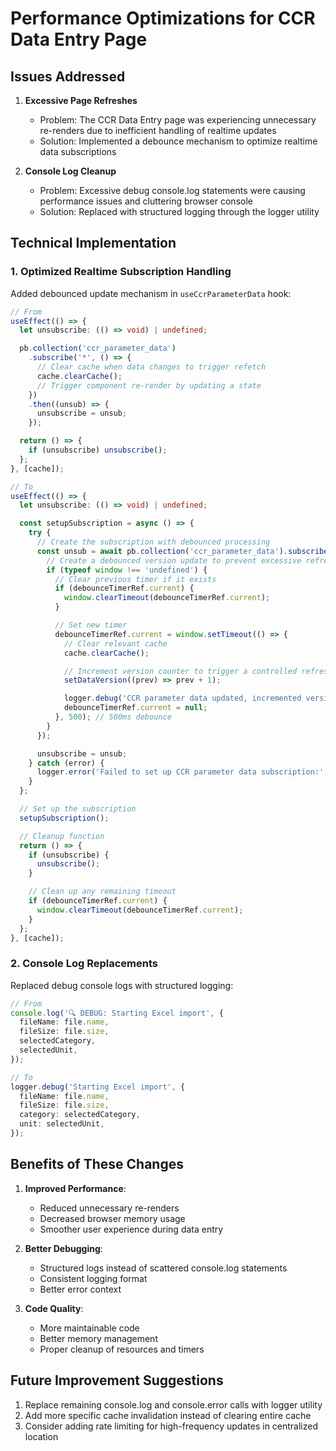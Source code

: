 # Performance Optimizations for CCR Data Entry Page

## Issues Addressed

1. **Excessive Page Refreshes**
   - Problem: The CCR Data Entry page was experiencing unnecessary re-renders due to inefficient handling of realtime updates
   - Solution: Implemented a debounce mechanism to optimize realtime data subscriptions

2. **Console Log Cleanup**
   - Problem: Excessive debug console.log statements were causing performance issues and cluttering browser console
   - Solution: Replaced with structured logging through the logger utility

## Technical Implementation

### 1. Optimized Realtime Subscription Handling

Added debounced update mechanism in `useCcrParameterData` hook:

```typescript
// From
useEffect(() => {
  let unsubscribe: (() => void) | undefined;

  pb.collection('ccr_parameter_data')
    .subscribe('*', () => {
      // Clear cache when data changes to trigger refetch
      cache.clearCache();
      // Trigger component re-render by updating a state
    })
    .then((unsub) => {
      unsubscribe = unsub;
    });

  return () => {
    if (unsubscribe) unsubscribe();
  };
}, [cache]);

// To
useEffect(() => {
  let unsubscribe: (() => void) | undefined;

  const setupSubscription = async () => {
    try {
      // Create the subscription with debounced processing
      const unsub = await pb.collection('ccr_parameter_data').subscribe('*', () => {
        // Create a debounced version update to prevent excessive refreshes
        if (typeof window !== 'undefined') {
          // Clear previous timer if it exists
          if (debounceTimerRef.current) {
            window.clearTimeout(debounceTimerRef.current);
          }

          // Set new timer
          debounceTimerRef.current = window.setTimeout(() => {
            // Clear relevant cache
            cache.clearCache();

            // Increment version counter to trigger a controlled refresh
            setDataVersion((prev) => prev + 1);

            logger.debug('CCR parameter data updated, incremented version');
            debounceTimerRef.current = null;
          }, 500); // 500ms debounce
        }
      });

      unsubscribe = unsub;
    } catch (error) {
      logger.error('Failed to set up CCR parameter data subscription:', error);
    }
  };

  // Set up the subscription
  setupSubscription();

  // Cleanup function
  return () => {
    if (unsubscribe) {
      unsubscribe();
    }

    // Clean up any remaining timeout
    if (debounceTimerRef.current) {
      window.clearTimeout(debounceTimerRef.current);
    }
  };
}, [cache]);
```

### 2. Console Log Replacements

Replaced debug console logs with structured logging:

```typescript
// From
console.log('🔍 DEBUG: Starting Excel import', {
  fileName: file.name,
  fileSize: file.size,
  selectedCategory,
  selectedUnit,
});

// To
logger.debug('Starting Excel import', {
  fileName: file.name,
  fileSize: file.size,
  category: selectedCategory,
  unit: selectedUnit,
});
```

## Benefits of These Changes

1. **Improved Performance**:
   - Reduced unnecessary re-renders
   - Decreased browser memory usage
   - Smoother user experience during data entry

2. **Better Debugging**:
   - Structured logs instead of scattered console.log statements
   - Consistent logging format
   - Better error context

3. **Code Quality**:
   - More maintainable code
   - Better memory management
   - Proper cleanup of resources and timers

## Future Improvement Suggestions

1. Replace remaining console.log and console.error calls with logger utility
2. Add more specific cache invalidation instead of clearing entire cache
3. Consider adding rate limiting for high-frequency updates in centralized location

